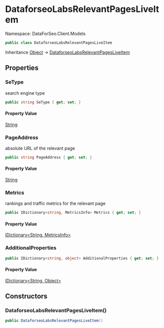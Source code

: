 # DataforseoLabsRelevantPagesLiveItem

Namespace: DataForSeo.Client.Models

```csharp
public class DataforseoLabsRelevantPagesLiveItem
```

Inheritance [Object](https://docs.microsoft.com/en-us/dotnet/api/system.object) → [DataforseoLabsRelevantPagesLiveItem](./dataforseo.client.models.dataforseolabsrelevantpagesliveitem.md)

## Properties

### **SeType**

search engine type

```csharp
public string SeType { get; set; }
```

#### Property Value

[String](https://docs.microsoft.com/en-us/dotnet/api/system.string)<br>

### **PageAddress**

absolute URL of the relevant page

```csharp
public string PageAddress { get; set; }
```

#### Property Value

[String](https://docs.microsoft.com/en-us/dotnet/api/system.string)<br>

### **Metrics**

rankings and traffic metrics for the relevant page

```csharp
public IDictionary<string, MetricsInfo> Metrics { get; set; }
```

#### Property Value

[IDictionary&lt;String, MetricsInfo&gt;](./dataforseo.client.models.metricsinfo.md)<br>

### **AdditionalProperties**

```csharp
public IDictionary<string, object> AdditionalProperties { get; set; }
```

#### Property Value

[IDictionary&lt;String, Object&gt;](https://docs.microsoft.com/en-us/dotnet/api/system.collections.generic.idictionary-2)<br>

## Constructors

### **DataforseoLabsRelevantPagesLiveItem()**

```csharp
public DataforseoLabsRelevantPagesLiveItem()
```
